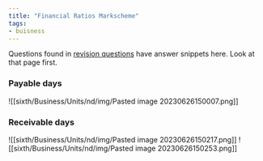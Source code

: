 ```yaml
---
title: "Financial Ratios Markscheme"
tags:
- buisness
---
```


Questions found in [revision questions](sixth/Business/Units/nd/FinancialRatiosForRevision) have answer snippets here. Look at that page first.

### Payable days
![[sixth/Business/Units/nd/img/Pasted image 20230626150007.png]]

### Receivable days

![[sixth/Business/Units/nd/img/Pasted image 20230626150217.png]]
![[sixth/Business/Units/nd/img/Pasted image 20230626150253.png]]